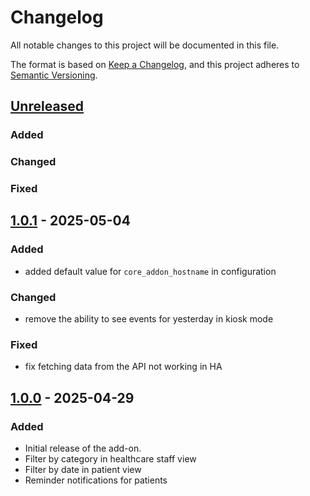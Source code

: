 # Changelog

All notable changes to this project will be documented in this file.

The format is based on [Keep a Changelog](https://keepachangelog.com/en/1.0.0/), 
and this project adheres to [Semantic Versioning](https://semver.org/spec/v2.0.0.html).

## [Unreleased]
### Added

### Changed

### Fixed

## [1.0.1] - 2025-05-04
### Added
- added default value for `core_addon_hostname` in configuration

### Changed
- remove the ability to see events for yesterday in kiosk mode

### Fixed
- fix fetching data from the API not working in HA

## [1.0.0] - 2025-04-29
### Added
- Initial release of the add-on.
- Filter by category in healthcare staff view
- Filter by date in patient view
- Reminder notifications for patients

[Unreleased]: https://github.com/Dom-IoT/ha_eagenda/compare/v1.0.1...HEAD
[1.0.1]: https://github.com/Dom-IoT/ha_eagenda/releases/tag/v1.0.1
[1.0.0]: https://github.com/Dom-IoT/ha_eagenda/releases/tag/v1.0.0